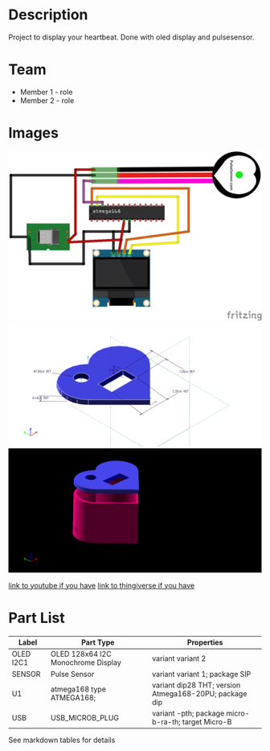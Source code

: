 # Description
Project to display your heartbeat. Done with oled display and pulsesensor.

# Team
* Member 1 - role
* Member 2 - role

# Images
![Schematic](Images/heart_scheme.png)
![Cover](Images/case_covver.png)
![Assembly](Images/assembly.png)

[link to youtube if you have](https://youtube.com)
[link to thingiverse if you have](https://thingiverse.com)

# Part List

Label |	Part Type |	Properties
---|---|---
OLED I2C1	|	OLED 128x64 I2C Monochrome Display |	variant variant 2
SENSOR |	Pulse Sensor |	variant variant 1; package SIP
U1	|	atmega168	type ATMEGA168; | variant dip28 THT; version Atmega168-20PU; package dip
USB |	USB_MICROB_PLUG |	variant -pth; package micro-b-ra-th; target Micro-B

See markdown tables for details